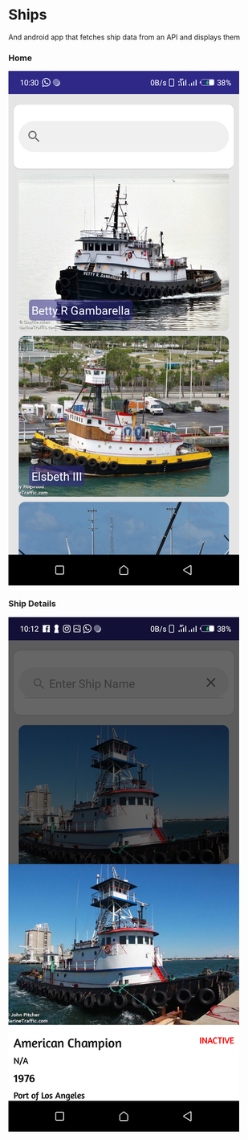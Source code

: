 # Ships
And android app that fetches ship data from an API and displays them

### Home
![homepage](https://github.com/agesa3/Ships/blob/main/image1.png)

### Ship Details
![homepage](https://github.com/agesa3/Ships/blob/main/image2.png)


